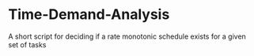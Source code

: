 # Time-Demand-Analysis
A short script for deciding if a rate monotonic schedule exists for a given set of tasks
